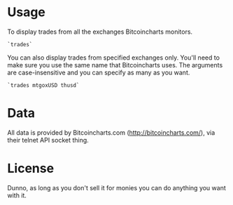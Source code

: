 Usage
=====

To display trades from all the exchanges Bitcoincharts monitors.

	`trades`

You can also display trades from specified exchanges only. You'll need to make sure you use the same name that Bitcoincharts uses. The arguments are case-insensitive and you can specify as many as you want.

	`trades mtgoxUSD thusd`

Data
====

All data is provided by Bitcoincharts.com (http://bitcoincharts.com/), via their telnet API socket thing.

License
=======

Dunno, as long as you don't sell it for monies you can do anything you want with it.